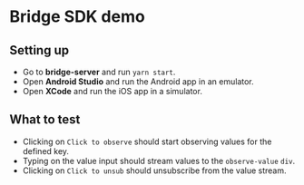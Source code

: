 # Bridge SDK demo

## Setting up

- Go to **bridge-server** and run `yarn start`.
- Open **Android Studio** and run the Android app in an emulator.
- Open **XCode** and run the iOS app in a simulator.

## What to test

- Clicking on `Click to observe` should start observing values for the defined key.
- Typing on the value input should stream values to the `observe-value` `div`.
- Clicking on `Click to unsub` should unsubscribe from the value stream.
